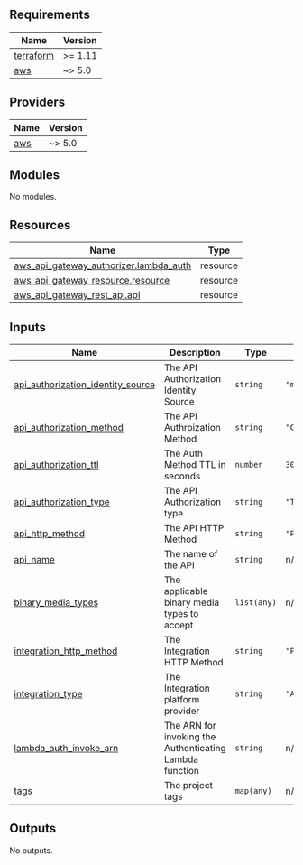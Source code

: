 <!-- BEGIN_TF_DOCS -->
## Requirements

| Name | Version |
|------|---------|
| <a name="requirement_terraform"></a> [terraform](#requirement\_terraform) | >= 1.11 |
| <a name="requirement_aws"></a> [aws](#requirement\_aws) | ~> 5.0 |

## Providers

| Name | Version |
|------|---------|
| <a name="provider_aws"></a> [aws](#provider\_aws) | ~> 5.0 |

## Modules

No modules.

## Resources

| Name | Type |
|------|------|
| [aws_api_gateway_authorizer.lambda_auth](https://registry.terraform.io/providers/hashicorp/aws/latest/docs/resources/api_gateway_authorizer) | resource |
| [aws_api_gateway_resource.resource](https://registry.terraform.io/providers/hashicorp/aws/latest/docs/resources/api_gateway_resource) | resource |
| [aws_api_gateway_rest_api.api](https://registry.terraform.io/providers/hashicorp/aws/latest/docs/resources/api_gateway_rest_api) | resource |

## Inputs

| Name | Description | Type | Default | Required |
|------|-------------|------|---------|:--------:|
| <a name="input_api_authorization_identity_source"></a> [api\_authorization\_identity\_source](#input\_api\_authorization\_identity\_source) | The API Authorization Identity Source | `string` | `"method.request.header.Authorization"` | no |
| <a name="input_api_authorization_method"></a> [api\_authorization\_method](#input\_api\_authorization\_method) | The API Authroization Method | `string` | `"CUSTOM"` | no |
| <a name="input_api_authorization_ttl"></a> [api\_authorization\_ttl](#input\_api\_authorization\_ttl) | The Auth Method TTL in seconds | `number` | `300` | no |
| <a name="input_api_authorization_type"></a> [api\_authorization\_type](#input\_api\_authorization\_type) | The API Authorization type | `string` | `"TOKEN"` | no |
| <a name="input_api_http_method"></a> [api\_http\_method](#input\_api\_http\_method) | The API HTTP Method | `string` | `"POST"` | no |
| <a name="input_api_name"></a> [api\_name](#input\_api\_name) | The name of the API | `string` | n/a | yes |
| <a name="input_binary_media_types"></a> [binary\_media\_types](#input\_binary\_media\_types) | The applicable binary media types to accept | `list(any)` | n/a | yes |
| <a name="input_integration_http_method"></a> [integration\_http\_method](#input\_integration\_http\_method) | The Integration HTTP Method | `string` | `"POST"` | no |
| <a name="input_integration_type"></a> [integration\_type](#input\_integration\_type) | The Integration platform provider | `string` | `"AWS_PROXY"` | no |
| <a name="input_lambda_auth_invoke_arn"></a> [lambda\_auth\_invoke\_arn](#input\_lambda\_auth\_invoke\_arn) | The ARN for invoking the Authenticating Lambda function | `string` | n/a | yes |
| <a name="input_tags"></a> [tags](#input\_tags) | The project tags | `map(any)` | n/a | yes |

## Outputs

No outputs.
<!-- END_TF_DOCS -->